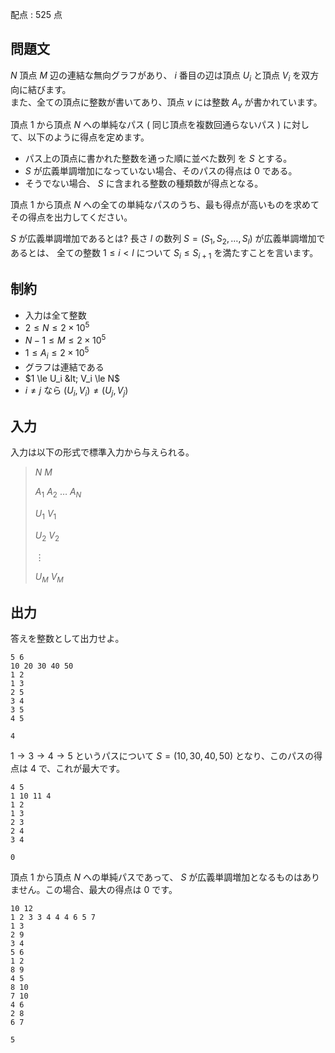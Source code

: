 配点 : $525$ 点

## 問題文

$N$ 頂点 $M$ 辺の連結な無向グラフがあり、 $i$ 番目の辺は頂点 $U_i$ と頂点 $V_i$ を双方向に結びます。<br>
また、全ての頂点に整数が書いてあり、頂点 $v$ には整数 $A_v$ が書かれています。  

頂点 $1$ から頂点 $N$ への単純なパス ( 同じ頂点を複数回通らないパス ) に対して、以下のように得点を定めます。

- パス上の頂点に書かれた整数を通った順に並べた数列 を $S$ とする。
- $S$ が広義単調増加になっていない場合、そのパスの得点は $0$ である。
- そうでない場合、 $S$ に含まれる整数の種類数が得点となる。

頂点 $1$ から頂点 $N$ への全ての単純なパスのうち、最も得点が高いものを求めてその得点を出力してください。

 $S$ が広義単調増加であるとは?
長さ $l$ の数列 $S=(S_1,S_2,\dots,S_l)$ が広義単調増加であるとは、 全ての整数 $1 \le i < l$ について $S_i \le S_{i+1}$ を満たすことを言います。

## 制約

- 入力は全て整数
- $2 \le N \le 2 \times 10^5$
- $N-1 \le M \le 2 \times 10^5$
- $1 \le A_i \le 2 \times 10^5$
- グラフは連結である
- $1 \le U_i &lt; V_i \le N$
- $i \neq j$ なら $(U_i,V_i) \neq (U_j,V_j)$

## 入力

入力は以下の形式で標準入力から与えられる。

> $N$ $M$
> 
> $A_1$ $A_2$ $\dots$ $A_N$
> 
> $U_1$ $V_1$
> 
> $U_2$ $V_2$
> 
> $\vdots$
> 
> $U_M$ $V_M$

## 出力

答えを整数として出力せよ。

```input1
5 6
10 20 30 40 50
1 2
1 3
2 5
3 4
3 5
4 5
```

```output1
4
```

$1 \rightarrow 3 \rightarrow 4 \rightarrow 5$ というパスについて $S=(10,30,40,50)$ となり、このパスの得点は $4$ で、これが最大です。

```input2
4 5
1 10 11 4
1 2
1 3
2 3
2 4
3 4
```

```output2
0
```

頂点 $1$ から頂点 $N$ への単純パスであって、 $S$ が広義単調増加となるものはありません。この場合、最大の得点は $0$ です。

```input3
10 12
1 2 3 3 4 4 4 6 5 7
1 3
2 9
3 4
5 6
1 2
8 9
4 5
8 10
7 10
4 6
2 8
6 7
```

```output3
5
```